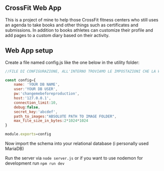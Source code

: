 ## CrossFit Web App
This is a project of mine to help those CrossFit fitness centers who still uses an agenda to take books and other things such as certificates and submissions.
In addition to books athletes can customize their profile and add pages to a custom diary based on their activity.

## Web App setup
Create a file named config.js like the one below in the utility folder:
```js
//FILE DI CONFIGURAZIONE, ALL'INTERNO TROVIAMO LE IMPOSTAZIONI CHE LA WEB APP USERA'

const config={
	name: 'YOUR DB NAME',
	user:'YOUR DB USER',
	pw:'changemebeforeproduction',
	host:'127.0.0.1',
	connection_limit:10,
	debug:false,
	secret_key:'abcdef',
	path_to_images:"ABSOLUTE PATH TO IMAGE FOLDER",
	max_file_size_in_bytes:2*1024*1024
}

module.exports=config
```

Now import the schema into your relational database (i personally used MariaDB)

Run the server via `node server.js` or if you want to use nodemon for development run `npm run dev`
